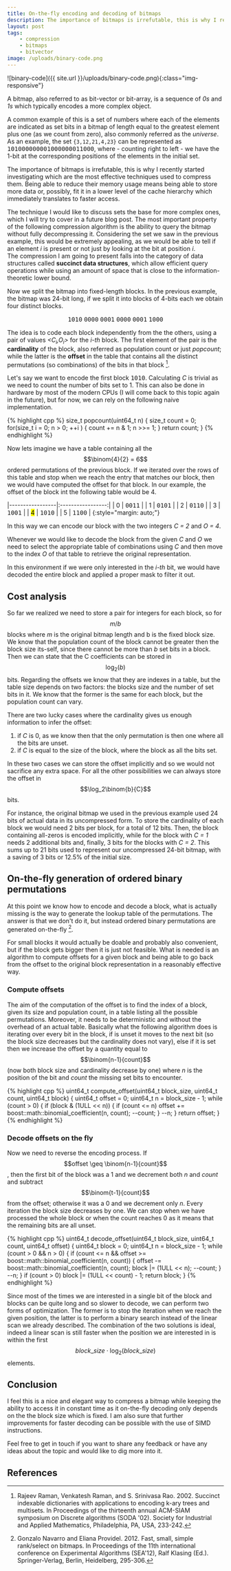 ```yaml
---
title: On-the-fly encoding and decoding of bitmaps
description: The importance of bitmaps is irrefutable, this is why I recently started investigating which are the most effective techniques used to compress them. Being able to reduce their memory usage means being able to store more data or, possibly, fit it in a lower level of the cache hierarchy which immediately translates to faster access.
layout: post
tags: 
    - compression 
    - bitmaps
    - bitvector
image: /uploads/binary-code.png
---
```

![binary-code]({{ site.url }}/uploads/binary-code.png){:class="img-responsive"}

A bitmap, also referred to as bit-vector or bit-array, is a sequence of *0s* and *1s* which typically encodes a more complex object. 

A common example of this is a set of numbers where each of the elements are indicated as set bits in a bitmap of length equal to the greatest element plus one (as we count from zero), also commonly referred as the *universe*. As an example, the set `{3,12,21,4,23}` can be represented as <kbd>101000000001000000011000</kbd>, where - counting right to left - we have the 1-bit at the corresponding positions of the elements in the initial set.

The importance of bitmaps is irrefutable, this is why I recently started investigating which are the most effective techniques used to compress them. 
Being able to reduce their memory usage means being able to store more data or, possibly, fit it in a lower level of the cache hierarchy which immediately translates to faster access. 

The technique I would like to discuss sets the base for more complex ones, which I will try to cover in a future blog post. The most important property of the following compression algorithm is the ability to query the bitmap without fully decompressing it. Considering the set we saw in the previous example, this would be extremely appealing, as we would be able to tell if an element *i* is present or not just by looking at the bit at position *i*.  
The compression I am going to present falls into the category of data structures called **succinct data structures**, which allow efficient query operations while using an amount of space that is close to the information-theoretic lower bound.

Now we split the bitmap into fixed-length blocks. In the previous example, the bitmap was 24-bit long, if we split it into blocks of 4-bits each we obtain four distinct blocks.

<center><kbd>1010</kbd> <kbd>0000</kbd> <kbd>0001</kbd> <kbd>0000</kbd> <kbd>0001</kbd> <kbd>1000</kbd></center>

 The idea is to code each block independently from the the others, using a pair of values *<C<sub>i</sub>,O<sub>i</sub>>* for the *i-th* block. 
 The first element of the pair is the **cardinality** of the block, also referred as population count or just *popcount*; while the latter is the **offset** in the table that contains all the distinct permutations (so combinations) of the bits in that block [^fn1].

Let's say we want to encode the first block <kbd>1010</kbd>. Calculating *C* is trivial as we need to count the number of bits set to 1. This can also be done in hardware by most of the modern CPUs (I will come back to this topic again in the future), but for now, we can rely on the following naive implementation.

{% highlight cpp %}
size_t popcount(uint64_t n)
{
    size_t count = 0;
    for(size_t i = 0; n > 0; ++i )
    {
        count += n & 1;
        n >>= 1;
    }
    return count;
}
{% endhighlight %}

Now lets imagine we have a table containing all the $$\binom{4}{2} = 6$$ ordered permutations of the previous block. If we iterated over the rows of this table and stop when we reach the entry that matches our block, then we would have computed the offset for that block. 
In our example, the offset of the block int the following table would be 4.

|-----------------|:-----------------:|
| 0               | <kbd>0011</kbd> |
| 1               | <kbd>0101</kbd> |
| 2               | <kbd>0110</kbd> |
| 3               | <kbd>1001</kbd> |
| <mark>4</mark>  | <kbd>1010</kbd> |
| 5               | <kbd>1100</kbd> |
{:style="margin: auto;"}

In this way we can encode our block with the two integers *C = 2* and *O = 4*.

Whenever we would like to decode the block from the given *C* and *O* we need to select the appropriate table of combinations using *C* and then move to the index *O* of that table to retrieve the original representation.

In this environment if we were only interested in the *i-th* bit, we would have decoded the entire block and applied a proper mask to filter it out. 

## Cost analysis

So far we realized we need to store a pair for integers for each block, so for $$m/b$$ blocks where *m* is the original bitmap length and b is the fixed block size. We know that the population count of the block cannot be greater then the block size its-self, since there cannot be more than *b* set bits in a block. Then we can state that the C coefficients can be stored in $$\log_2(b)$$ bits. 
Regarding the offsets we know that they are indexes in a table, but the table size depends on two factors: the blocks size and the number of set bits in it.
We know that the former is the same for each block, but the population count can vary.

There are two lucky cases where the cardinality gives us enough information to infer the offset:

1. if *C* is 0, as we know then that the only permutation is then one where all the bits are unset.
2. if *C* is equal to the size of the block, where the block as all the bits set.

In these two cases we can store the offset implicitly and so we would not sacrifice any extra space. For all the other possibilities we can always store the offset in $$\log_2\binom{b}{C}$$ bits.

For instance, the original bitmap we used in the previous example used 24 bits of actual data in its uncompressed form. To store the cardinality of each block we would need 2 bits per block, for a total of 12 bits. Then, the block containing all-zeros is encoded implicitly, while for the block with *C = 1* needs 2 additional bits and, finally, 3 bits for the blocks with *C = 2*. This sums up to 21 bits used to represent our uncompressed 24-bit bitmap, with a saving of 3 bits or 12.5% of the initial size. 

## On-the-fly generation of ordered binary permutations

At this point we know how to encode and decode a block, what is actually missing is the way to generate the lookup table of the permutations. The answer is that we don't do it, but instead ordered binary permutations are generated on-the-fly [^fn2].

For small blocks it would actually be doable and probably also convenient, but if the block gets bigger then it is just not feasible. What is needed is an algorithm to compute offsets for a given block and being able to go back from the offset to the original block  representation in a reasonably effective way.

### Compute offsets

The aim of the computation of the offset is to find the index of a block, given its size and population count, in a table listing all the possible permutations. Moreover, it needs to be deterministic and without the overhead of an actual table.
Basically what the following algorithm does is iterating over every bit in the block, if is unset it moves to the next bit (so the block size decreases but the cardinality does not vary), else if it is set then we increase the offset by a quantity equal to $$\binom{n-1}{count}$$ (now both block size and cardinality decrease by one) where *n* is the position of the bit and *count* the missing set bits to encounter. 

{% highlight cpp %}
uint64_t compute_offset(uint64_t block_size, uint64_t count, uint64_t block) {
    uint64_t offset = 0;
    uint64_t n = block_size - 1;
    while (count > 0) {
        if (block & (1ULL << n)) {
            if (count <= n)
                offset += boost::math::binomial_coefficient<double>(n, count);
            --count;
        }
        --n;
    }
    return offset;
}
{% endhighlight %}

### Decode offsets on the fly

Now we need to reverse the encoding process.
If $$offset \geq \binom{n-1}{count}$$, then the first bit of the block was a 1 and we decrement both *n* and *count* and subtract $$\binom{t-1}{count}$$ from the offset; otherwise it was a 0 and we decrement only *n*. 
Every iteration the block size decreases by one. We can stop when we have processed the whole block or when the count reaches 0 as it means that the remaining bits are all unset.

{% highlight cpp %}
uint64_t decode_offset(uint64_t block_size, uint64_t count, uint64_t offset) {
  uint64_t block = 0;
  uint64_t n = block_size - 1;
  while (count > 0 && n > 0) {
    if (count <= n &&
        offset >= boost::math::binomial_coefficient<double>(n, count)) {
      offset -= boost::math::binomial_coefficient<double>(n, count);
      block |= (1ULL << n);
      --count;
    }
    --n;
  }
  if (count > 0)
    block |= (1ULL << count) - 1;
  return block;
}
{% endhighlight %}

Since most of the times we are interested in a single bit of the block and blocks can be quite long and so slower to decode, we can perform two forms of optimization. The former is to stop the iteration when we reach the given position, the latter is to perform a binary search instead of the linear scan we already described. The combination of the two solutions is ideal, indeed a linear scan is still faster when the position we are interested in is within the first $$block\_size \cdot \log_2(block\_size)$$ elements.

## Conclusion

I feel this is a nice and elegant way to compress a bitmap while keeping the ability to access it in constant time as it on-the-fly decoding only depends on the the block size which is fixed. I am also sure that further improvements for faster decoding can be possible with the use of SIMD instructions.

Feel free to get in touch if you want to share any feedback or have any ideas about the topic and would like to dig more into it. 

## References

[^fn1]: Rajeev Raman, Venkatesh Raman, and S. Srinivasa Rao. 2002. Succinct indexable dictionaries with applications to encoding k-ary trees and multisets. In Proceedings of the thirteenth annual ACM-SIAM symposium on Discrete algorithms (SODA '02). Society for Industrial and Applied Mathematics, Philadelphia, PA, USA, 233-242.

[^fn2]: Gonzalo Navarro and Eliana Providel. 2012. Fast, small, simple rank/select on bitmaps. In Proceedings of the 11th international conference on Experimental Algorithms (SEA'12), Ralf Klasing (Ed.). Springer-Verlag, Berlin, Heidelberg, 295-306.
